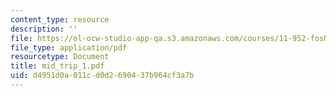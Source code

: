 ```yaml
---
content_type: resource
description: ''
file: https://ol-ocw-studio-app-qa.s3.amazonaws.com/courses/11-952-foshan-china-workshop-spring-2004/d4951d0a011cd0d2690437b964cf3a7b_mid_trip_1.pdf
file_type: application/pdf
resourcetype: Document
title: mid_trip_1.pdf
uid: d4951d0a-011c-d0d2-6904-37b964cf3a7b
---
```

